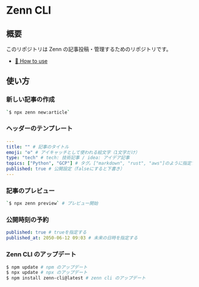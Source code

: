 # Zenn CLI

## 概要

このリポジトリは Zenn の記事投稿・管理するためのリポジトリです。

- [📘 How to use](https://zenn.dev/zenn/articles/zenn-cli-guide)

## 使い方

### 新しい記事の作成

```bash
`$ npx zenn new:article`
```

### ヘッダーのテンプレート

```yaml
---
title: "" # 記事のタイトル
emoji: "⚙" # アイキャッチとして使われる絵文字（1文字だけ）
type: "tech" # tech: 技術記事 / idea: アイデア記事
topics: ["Python", "GCP"] # タグ。["markdown", "rust", "aws"]のように指定する
published: true # 公開設定（falseにすると下書き）
---
```

### 記事のプレビュー

```bash
`$ npx zenn preview` # プレビュー開始
```

### 公開時刻の予約

```yaml
published: true # trueを指定する
published_at: 2050-06-12 09:03 # 未来の日時を指定する
```

### Zenn CLI のアップデート

```bash
$ npm update # npm のアップデート
$ npx update # npx のアップデート
$ npm install zenn-cli@latest # zenn cli のアップデート
```
